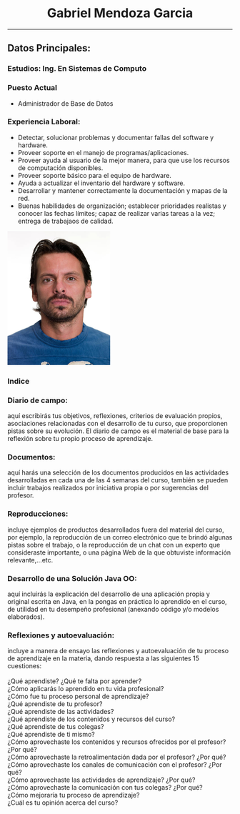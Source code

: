 <HTML>
<Title> Gabriel Mendoza Garcia</Title>
<h1><center>Gabriel Mendoza Garcia</center></h1>
<hr>
<h2> Datos Principales: </h2>
<h3> Estudios: Ing. En Sistemas de Computo </h3>
<h3> Puesto Actual </h3>
<ul><li>Administrador de Base de Datos</li></ul> 
<h3> Experiencia Laboral: </h3>

<ul> 
<li>Detectar, solucionar problemas y documentar fallas del software y hardware.</li>
<li>Proveer soporte en el manejo de programas/aplicaciones.</li>
<li>Proveer ayuda al usuario de la mejor manera, para que use los recursos de computación disponibles.</li>
<li>Proveer soporte básico para el equipo de hardware.</li>
<li>Ayuda a actualizar el inventario del hardware y software.</li>
<li>Desarrollar y mantener correctamente la documentación y mapas de la red.</li>
<li>Buenas habilidades de organización; establecer prioridades realistas y conocer las fechas límites; capaz de realizar varias tareas a la vez; entrega de trabajaos de calidad.
</li> 
</ul> 

<img src="Foto1.jpg" alt="MiFoto" width="230" height="300">
</HTML>

<h3> Indice </h3>


<h3> Diario de campo: </h3> aquí escribirás tus objetivos, reflexiones, criterios de
evaluación propios, asociaciones relacionadas con el desarrollo de tu curso,
que proporcionen pistas sobre su evolución. El diario de campo es el
material de base para la reflexión sobre tu propio proceso de aprendizaje.

<h3> Documentos: </h3> aquí harás una selección de los documentos producidos en
las actividades desarrolladas en cada una de las 4 semanas del curso,
también se pueden incluir trabajos realizados por iniciativa propia o por
sugerencias del profesor.

<h3> Reproducciones:</h3> incluye ejemplos de productos desarrollados fuera del
material del curso, por ejemplo, la reproducción de un correo electrónico
que te brindó algunas pistas sobre el trabajo, o la reproducción de un chat
con un experto que consideraste importante, o una página Web de la que
obtuviste información relevante,…etc.

<h3> Desarrollo de una Solución Java OO: </h3> aquí incluirás la explicación del
desarrollo de una aplicación propia y original escrita en Java, en la pongas
en práctica lo aprendido en el curso, de utilidad en tu desempeño
profesional (anexando código y/o modelos elaborados).

<h3> Reflexiones y autoevaluación:</h3> incluye a manera de ensayo las reflexiones y
autoevaluación de tu proceso de aprendizaje en la materia, dando
respuesta a las siguientes 15 cuestiones:
<br>
<br> ¿Qué aprendiste? ¿Qué te falta por aprender?
<br> ¿Cómo aplicarás lo aprendido en tu vida profesional?
<br> ¿Cómo fue tu proceso personal de aprendizaje?
<br> ¿Qué aprendiste de tu profesor?
<br> ¿Qué aprendiste de las actividades?
<br> ¿Qué aprendiste de los contenidos y recursos del curso?
<br> ¿Qué aprendiste de tus colegas?
<br> ¿Qué aprendiste de ti mismo?
<br> ¿Cómo aprovechaste los contenidos y recursos ofrecidos por el profesor? ¿Por qué?
<br> ¿Cómo aprovechaste la retroalimentación dada por el profesor? ¿Por qué?
<br> ¿Cómo aprovechaste los canales de comunicación con el profesor? ¿Por qué?
<br> ¿Cómo aprovechaste las actividades de aprendizaje? ¿Por qué?
<br> ¿Cómo aprovechaste la comunicación con tus colegas? ¿Por qué?
<br> ¿Cómo mejoraría tu proceso de aprendizaje?
<br> ¿Cuál es tu opinión acerca del curso?
